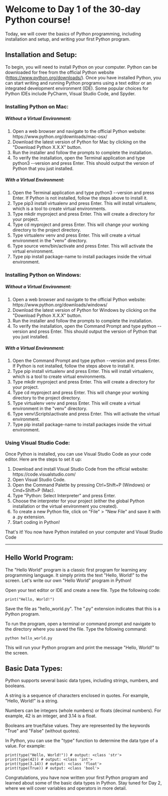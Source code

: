 # Welcome to Day 1 of the 30-day Python course! 
Today, we will cover the basics of Python programming, including installation and setup, and writing your first Python program.

## Installation and Setup:
To begin, you will need to install Python on your computer. Python can be downloaded for free from the official Python website (https://www.python.org/downloads/). Once you have installed Python, you can start writing and running Python programs using a text editor or an integrated development environment (IDE). Some popular choices for Python IDEs include PyCharm, Visual Studio Code, and Spyder.
### Installing Python on Mac:
##### Without a Virtual Environment:
<ol> 
<li>Open a web browser and navigate to the official Python website: https://www.python.org/downloads/mac-osx/ </li>
<li>Download the latest version of Python for Mac by clicking on the "Download Python X.X.X" button.</li>
<li>Run the installer and follow the prompts to complete the installation.</li>
<li>To verify the installation, open the Terminal application and type python3 --version and press Enter. This should output the version of Python that you just installed.</li>
 </ol>
 
##### With a Virtual Environment:
<ol> 
<li>Open the Terminal application and type python3 --version and press Enter. If Python is not installed, follow the steps above to install it.</li>
<li>Type pip3 install virtualenv and press Enter. This will install virtualenv, which is a tool to create virtual environments.</li>
<li>Type mkdir myproject and press Enter. This will create a directory for your project.</li>
<li>Type cd myproject and press Enter. This will change your working directory to the project directory.</li>
<li>Type virtualenv venv and press Enter. This will create a virtual environment in the "venv" directory.</li>
<li>Type source venv/bin/activate and press Enter. This will activate the virtual environment.</li>
<li>Type pip install package-name to install packages inside the virtual environment.</li>
</ol>

### Installing Python on Windows:
##### Without a Virtual Environment:
<ol> 
<li>Open a web browser and navigate to the official Python website: https://www.python.org/downloads/windows/</li>
<li>Download the latest version of Python for Windows by clicking on the "Download Python X.X.X" button.</li>
<li>Run the installer and follow the prompts to complete the installation.</li>
<li>To verify the installation, open the Command Prompt and type python --version and press Enter. This should output the version of Python that you just installed.</li>
</ol>

##### With a Virtual Environment:
<ol>
<li>Open the Command Prompt and type python --version and press Enter. If Python is not installed, follow the steps above to install it.</li>
<li>Type pip install virtualenv and press Enter. This will install virtualenv, which is a tool to create virtual environments.</li>
<li>Type mkdir myproject and press Enter. This will create a directory for your project.</li>
<li>Type cd myproject and press Enter. This will change your working directory to the project directory.</li>
<li>Type virtualenv venv and press Enter. This will create a virtual environment in the "venv" directory.</li>
<li>Type venv\Scripts\activate and press Enter. This will activate the virtual environment.</li>
<li>Type pip install package-name to install packages inside the virtual environment.</li>
</ol>

### Using Visual Studio Code:
Once Python is installed, you can use Visual Studio Code as your code editor. Here are the steps to set it up:

<ol>
<li>Download and install Visual Studio Code from the official website: https://code.visualstudio.com/</li>
<li>Open Visual Studio Code.</li>
<li>Open the Command Palette by pressing Ctrl+Shift+P (Windows) or Cmd+Shift+P (Mac).</li>
<li>Type "Python: Select Interpreter" and press Enter.</li>
<li>Choose the interpreter for your project (either the global Python installation or the virtual environment you created).</li>
<li>To create a new Python file, click on "File" > "New File" and save it with a .py extension.</li>
<li>Start coding in Python!</li>
</ol>
That's it! You now have Python installed on your computer and Visual Studio Code



<hr>

## Hello World Program:
The "Hello World" program is a classic first program for learning any programming language. It simply prints the text "Hello, World!" to the screen. Let's write our own "Hello World" program in Python!

Open your text editor or IDE and create a new file. Type the following code:

```
print("Hello, World!")
```

Save the file as "hello_world.py". The ".py" extension indicates that this is a Python program.

To run the program, open a terminal or command prompt and navigate to the directory where you saved the file. Type the following command:

```
python hello_world.py
```
This will run your Python program and print the message "Hello, World!" to the screen.

## Basic Data Types:
Python supports several basic data types, including strings, numbers, and booleans.

A string is a sequence of characters enclosed in quotes. For example, "Hello, World!" is a string.

Numbers can be integers (whole numbers) or floats (decimal numbers). For example, 42 is an integer, and 3.14 is a float.

Booleans are true/false values. They are represented by the keywords "True" and "False" (without quotes).

In Python, you can use the "type" function to determine the data type of a value. For example:

```
print(type("Hello, World!")) # output: <class 'str'>
print(type(42)) # output: <class 'int'>
print(type(3.14)) # output: <class 'float'>
print(type(True)) # output: <class 'bool'>
```
Congratulations, you have now written your first Python program and learned about some of the basic data types in Python. Stay tuned for Day 2, where we will cover variables and operators in more detail.
